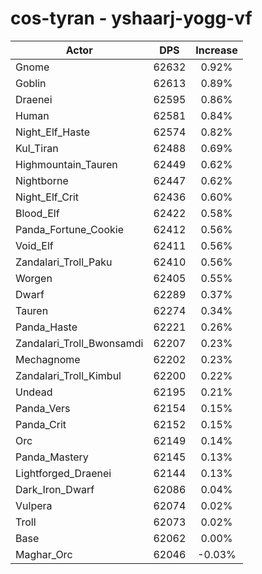# cos-tyran - yshaarj-yogg-vf
| Actor | DPS | Increase |
|---|:---:|:---:|
|Gnome|62632|0.92%|
|Goblin|62613|0.89%|
|Draenei|62595|0.86%|
|Human|62581|0.84%|
|Night_Elf_Haste|62574|0.82%|
|Kul_Tiran|62488|0.69%|
|Highmountain_Tauren|62449|0.62%|
|Nightborne|62447|0.62%|
|Night_Elf_Crit|62436|0.60%|
|Blood_Elf|62422|0.58%|
|Panda_Fortune_Cookie|62412|0.56%|
|Void_Elf|62411|0.56%|
|Zandalari_Troll_Paku|62410|0.56%|
|Worgen|62405|0.55%|
|Dwarf|62289|0.37%|
|Tauren|62274|0.34%|
|Panda_Haste|62221|0.26%|
|Zandalari_Troll_Bwonsamdi|62207|0.23%|
|Mechagnome|62202|0.23%|
|Zandalari_Troll_Kimbul|62200|0.22%|
|Undead|62195|0.21%|
|Panda_Vers|62154|0.15%|
|Panda_Crit|62152|0.15%|
|Orc|62149|0.14%|
|Panda_Mastery|62145|0.13%|
|Lightforged_Draenei|62144|0.13%|
|Dark_Iron_Dwarf|62086|0.04%|
|Vulpera|62074|0.02%|
|Troll|62073|0.02%|
|Base|62062|0.00%|
|Maghar_Orc|62046|-0.03%|
